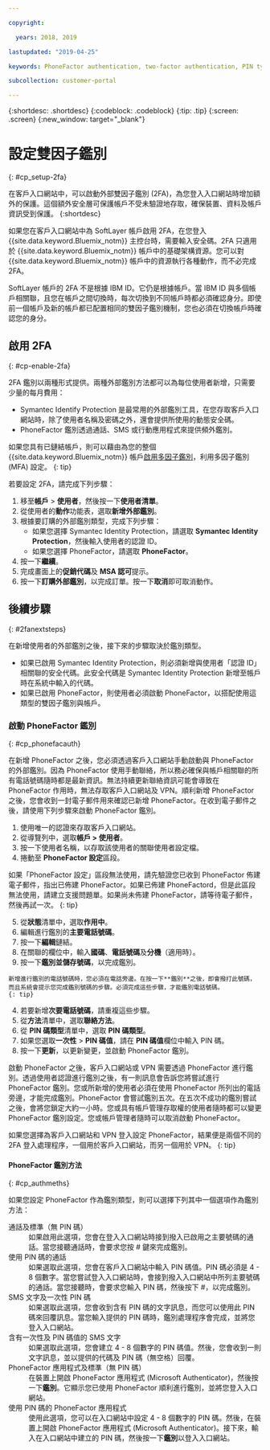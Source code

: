 ```yaml
---

copyright:

  years: 2018, 2019

lastupdated: "2019-04-25"

keywords: PhoneFactor authentication, two-factor authentication, PIN type, 2FA 

subcollection: customer-portal

---
```


{:shortdesc: .shortdesc}
{:codeblock: .codeblock}
{:tip: .tip}
{:screen: .screen}
{:new_window: target="_blank"}


# 設定雙因子鑑別
{: #cp_setup-2fa}

在客戶入口網站中，可以啟動外部雙因子鑑別 (2FA)，為您登入入口網站時增加額外的保護。這個額外安全層可保護帳戶不受未驗證地存取，確保裝置、資料及帳戶資訊受到保護。
{:shortdesc}

如果您在客戶入口網站中為 SoftLayer 帳戶啟用 2FA，在您登入 {{site.data.keyword.Bluemix_notm}} 主控台時，需要輸入安全碼。2FA 只適用於 {{site.data.keyword.Bluemix_notm}} 帳戶中的基礎架構資源。您可以對 {{site.data.keyword.Bluemix_notm}} 帳戶中的資源執行各種動作，而不必完成 2FA。

SoftLayer 帳戶的 2FA 不是根據 IBM ID。它仍是根據帳戶。當 IBM ID 與多個帳戶相關聯，且您在帳戶之間切換時，每次切換到不同帳戶時都必須確認身分。即使前一個帳戶及新的帳戶都已配置相同的雙因子鑑別機制，您也必須在切換帳戶時確認您的身分。

## 啟用 2FA
{: #cp-enable-2fa}

2FA 鑑別以兩種形式提供。兩種外部鑑別方法都可以為每位使用者新增，只需要少量的每月費用：

* Symantec Identify Protection 是最常用的外部鑑別工具，在您存取客戶入口網站時，除了使用者名稱及密碼之外，還會提供所使用的動態安全碼。
* PhoneFactor 鑑別透過通話、SMS 或行動應用程式來提供頻外鑑別。

 如果您具有已鏈結帳戶，則可以藉由為您的整個 {{site.data.keyword.Bluemix_notm}} 帳戶[啟用多因子鑑別](/docs/iam?topic=iam-enablemfa#enablemfa)，利用多因子鑑別 (MFA) 設定。
 {: tip}

若要設定 2FA，請完成下列步驟：

1. 移至**帳戶** > **使用者**，然後按一下**使用者清單**。
2. 從使用者的**動作**功能表，選取**新增外部鑑別**。
3. 根據要訂購的外部鑑別類型，完成下列步驟：
    * 如果您選擇 Symantec Identity Protection，請選取 **Symantec Identity Protection**，然後輸入使用者的認證 ID。
    * 如果您選擇 PhoneFactor，請選取 **PhoneFactor**。
4. 按一下**繼續**。
5. 完成畫面上的**促銷代碼**及 **MSA 認可**提示。
6. 按一下**訂購外部鑑別**，以完成訂單。按一下**取消**即可取消動作。

## 後續步驟
{: #2fanextsteps}

在新增使用者的外部鑑別之後，接下來的步驟取決於鑑別類型。
* 如果已啟用 Symantec Identity Protection，則必須新增與使用者「認證 ID」相關聯的安全代碼。此安全代碼是 Symantec Identity Protection 新增至帳戶時在系統中輸入的代碼。
* 如果已啟用 PhoneFactor，則使用者必須啟動 PhoneFactor，以搭配使用這類型的雙因子鑑別與帳戶。

### 啟動 PhoneFactor 鑑別
{: #cp_phonefacauth}

在新增 PhoneFactor 之後，您必須透過客戶入口網站手動啟動與 PhoneFactor 的外部鑑別。因為 PhoneFactor 使用手動聯絡，所以務必確保與帳戶相關聯的所有電話號碼隨時都是最新資訊。無法持續更新聯絡資訊可能會導致在 PhoneFactor 作用時，無法存取客戶入口網站及 VPN。順利新增 PhoneFactor 之後，您會收到一封電子郵件用來確認已新增 PhoneFactor。在收到電子郵件之後，請使用下列步驟來啟動 PhoneFactor 鑑別。

1. 使用唯一的認證來存取客戶入口網站。
2. 從導覽列中，選取**帳戶 > 使用者**。
3. 按一下使用者名稱，以存取該使用者的關聯使用者設定檔。
4. 捲動至 **PhoneFactor 設定**區段。

  如果「PhoneFactor 設定」區段無法使用，請先驗證您已收到 PhoneFactor 佈建電子郵件，指出已佈建 PhoneFactor。如果已佈建 PhoneFactord，但是此區段無法使用，請建立支援問題單。如果尚未佈建 PhoneFactor，請等待電子郵件，然後再試一次。
  {: tip}

5. 從**狀態**清單中，選取**作用中**。
6. 編輯進行鑑別的**主要電話號碼**。
  1. 按一下**編輯**鏈結。
  2. 在關聯的欄位中，輸入**國碼**、**電話號碼**及**分機**（適用時）。
  3. 按一下**鑑別並儲存號碼**，以完成鑑別。

    新增進行鑑別的電話號碼時，您必須在電話旁邊。在按一下**鑑別**之後，即會撥打此號碼，而且系統會提示您完成鑑別號碼的步驟。必須完成這些步驟，才能鑑別電話號碼。
    {: tip}

  4. 若要新增**次要電話號碼**，請重複這些步驟。
7. 從**方法**清單中，選取**聯絡方法**。
8. 從 **PIN 碼類型**清單中，選取 **PIN 碼類型**。
9. 如果您選取**一次性** > **PIN 碼值**，請在 **PIN 碼值**欄位中輸入 PIN 碼。
10. 按一下**更新**，以更新變更，並啟動 PhoneFactor 鑑別。

啟動 PhoneFactor 之後，客戶入口網站或 VPN 需要透過 PhoneFactor 進行鑑別。透過使用者認證進行鑑別之後，有一則訊息會告訴您將嘗試進行 PhoneFactor 鑑別。您或所新增的使用者必須在使用 PhoneFactor 所列出的電話旁邊，才能完成鑑別。PhoneFactor 會嘗試鑑別五次。在五次不成功的鑑別嘗試之後，會將您鎖定大約一小時。您或具有帳戶管理存取權的使用者隨時都可以變更 PhoneFactor 鑑別設定。您或帳戶管理者隨時可以取消啟動 PhoneFactor。

 如果您選擇為客戶入口網站和 VPN 登入設定 PhoneFactor，結果便是兩個不同的 2FA 登入處理程序，一個用於客戶入口網站，而另一個用於 VPN。
 {: tip}

#### PhoneFactor 鑑別方法
{: #cp_authmeths}

如果您設定 PhoneFactor 作為鑑別類型，則可以選擇下列其中一個選項作為鑑別方法：

<dl>
<dt>通話及標準（無 PIN 碼）</dt>
<dd>如果啟用此選項，您會在登入入口網站時接到撥入已啟用之主要號碼的通話。當您接聽通話時，會要求您按 # 鍵來完成鑑別。</dd>
<dt>使用 PIN 碼的通話</dt>
<dd>如果選取此選項，您會在客戶入口網站中輸入 PIN 碼值。PIN 碼必須是 4 - 8 個數字。當您嘗試登入入口網站時，會接到撥入入口網站中所列主要號碼的通話。當您接聽時，會要求您輸入 PIN 碼，然後按下 #，以完成鑑別。</dd>
<dt>SMS 文字及一次性 PIN 碼</dt>
<dd>如果選取此選項，您會收到含有 PIN 碼的文字訊息，而您可以使用此 PIN 碼來回覆訊息。當您輸入提供的 PIN 碼時，鑑別處理程序會完成，並將您登入入口網站。</dd>
<dt>含有一次性及 PIN 碼值的 SMS 文字</dt>
<dd>如果選取此選項，您會建立 4 - 8 個數字的 PIN 碼值。然後，您會收到一則文字訊息，並以提供的代碼及 PIN 碼（無空格）回覆。</dd>
<dt>PhoneFactor 應用程式及標準（無 PIN 碼）</dt>
<dd>在裝置上開啟 PhoneFactor 應用程式 (Microsoft Authenticator)，然後按一下<strong>鑑別</strong>。它顯示您已使用 PhoneFactor 順利進行鑑別，並將您登入入口網站。</dd>
<dt>使用 PIN 碼的 PhoneFactor 應用程式</dt>
<dd>使用此選項，您可以在入口網站中設定 4 - 8 個數字的 PIN 碼。然後，在裝置上開啟 PhoneFactor 應用程式 (Microsoft Authenticator)。接下來，輸入在入口網站中建立的 PIN 碼，然後按一下<strong>鑑別</strong>以登入入口網站。</dd>
</dl>
